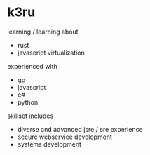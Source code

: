 # k3ru

learning / learning about

- rust
- javascript virtualization

experienced with

- go
- javascript
- c#
- python

skillset includes

- diverse and advanced jsre / sre experience
- secure webservice development 
- systems development





